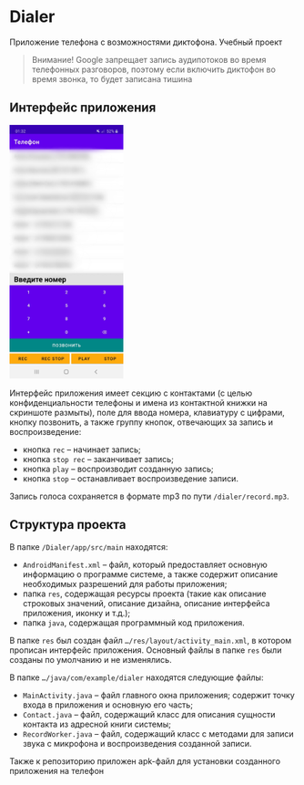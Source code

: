 # Dialer
Приложение телефона с возможностями диктофона. Учебный проект

> Внимание! Google запрещает запись аудипотоков во время телефонных разговоров, поэтому если включить диктофон во время звонка, то будет записана тишина

## Интерфейс приложения

<img src="Screenshots/MainActivity.jpg" width="200" alt="Скриншот приложения">

Интерфейс приложения имеет секцию с контактами (с целью конфиденциальности телефоны и имена из контактной книжки на скриншоте размыты), поле для ввода номера, клавиатуру с цифрами, кнопку позвонить, а также группу кнопок, отвечающих за запись и воспроизведение:
* кнопка `rec` – начинает запись;
* кнопка `stop rec` – заканчивает запись;
* кнопка `play` – воспроизводит созданную запись;
* кнопка `stop` – останавливает воспроизведение записи.

Запись голоса сохраняется в формате mp3 по пути `/dialer/record.mp3`.

## Структура проекта

В папке `/Dialer/app/src/main` находятся:
* `AndroidManifest.xml` – файл, который предоставляет основную информацию о программе системе, а также содержит описание необходимых разрешений для работы приложения;
* папка `res`, содержащая ресурсы проекта (такие как описание строковых значений, описание дизайна, описание интерфейса приложения, иконку и т.д.);
* папка `java`, содержащая программный код приложения.

В папке `res` был создан файл `…/res/layout/activity_main.xml`, в котором прописан интерфейс приложения. Основный файлы в папке `res` были созданы по умолчанию и не изменялись.

В папке `…/java/com/example/dialer` находятся следующие файлы:
* `MainActivity.java` – файл главного окна приложения; содержит точку входа в приложения и основную его часть;
* `Contact.java` – файл, содержащий класс для описания сущности контакта из адресной книги системы;
* `RecordWorker.java` – файл, содержащий класс с методами для записи звука с микрофона и воспроизведения созданной записи.

Также к репозиторию приложен apk-файл для установки созданного приложения на телефон

